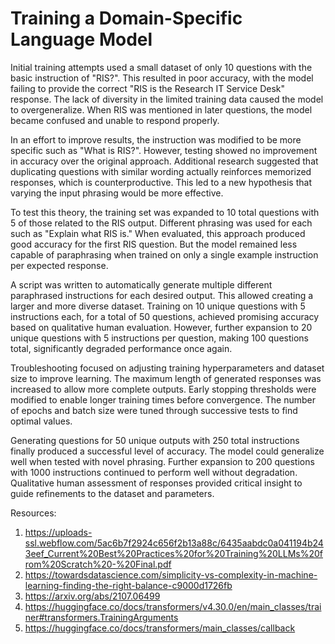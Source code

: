# Training a Domain-Specific Language Model


Initial training attempts used a small dataset of only 10 questions with the basic instruction of "RIS?". This resulted in poor accuracy, with the model failing to provide the correct "RIS is the Research IT Service Desk" response. The lack of diversity in the limited training data caused the model to overgeneralize. When RIS was mentioned in later questions, the model became confused and unable to respond properly.

In an effort to improve results, the instruction was modified to be more specific such as "What is RIS?". However, testing showed no improvement in accuracy over the original approach. Additional research suggested that duplicating questions with similar wording actually reinforces memorized responses, which is counterproductive. This led to a new hypothesis that varying the input phrasing would be more effective.

To test this theory, the training set was expanded to 10 total questions with 5 of those related to the RIS output. Different phrasing was used for each such as "Explain what RIS is." When evaluated, this approach produced good accuracy for the first RIS question. But the model remained less capable of paraphrasing when trained on only a single example instruction per expected response.

A script was written to automatically generate multiple different paraphrased instructions for each desired output. This allowed creating a larger and more diverse dataset. Training on 10 unique questions with 5 instructions each, for a total of 50 questions, achieved promising accuracy based on qualitative human evaluation. However, further expansion to 20 unique questions with 5 instructions per question, making 100 questions total, significantly degraded performance once again.

Troubleshooting focused on adjusting training hyperparameters and dataset size to improve learning. The maximum length of generated responses was increased to allow more complete outputs. Early stopping thresholds were modified to enable longer training times before convergence. The number of epochs and batch size were tuned through successive tests to find optimal values.

Generating questions for 50 unique outputs with 250 total instructions finally produced a successful level of accuracy. The model could generalize well when tested with novel phrasing. Further expansion to 200 questions with 1000 instructions continued to perform well without degradation. Qualitative human assessment of responses provided critical insight to guide refinements to the dataset and parameters.

Resources:

1. https://uploads-ssl.webflow.com/5ac6b7f2924c656f2b13a88c/6435aabdc0a041194b243eef_Current%20Best%20Practices%20for%20Training%20LLMs%20from%20Scratch%20-%20Final.pdf
2. https://towardsdatascience.com/simplicity-vs-complexity-in-machine-learning-finding-the-right-balance-c9000d1726fb
3. https://arxiv.org/abs/2107.06499
5. https://huggingface.co/docs/transformers/v4.30.0/en/main_classes/trainer#transformers.TrainingArguments
6. https://huggingface.co/docs/transformers/main_classes/callback 